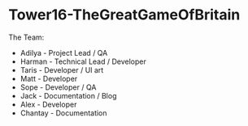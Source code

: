 # Tower16-TheGreatGameOfBritain

The Team:
* Adilya - Project Lead / QA
* Harman - Technical Lead / Developer
* Taris - Developer / UI art
* Matt - Developer
* Sope - Developer / QA
* Jack - Documentation / Blog
* Alex - Developer
* Chantay - Documentation
